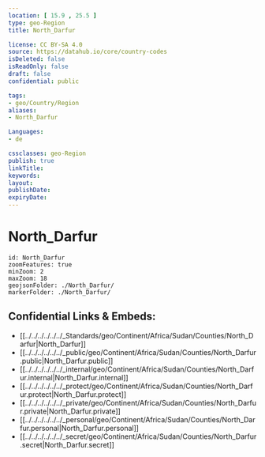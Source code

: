 ```yaml
---
location: [ 15.9 , 25.5 ] 
type: geo-Region
title: North_Darfur

license: CC BY-SA 4.0
source: https://datahub.io/core/country-codes
isDeleted: false
isReadOnly: false
draft: false
confidential: public

tags:
- geo/Country/Region
aliases:
- North_Darfur

Languages:
- de

cssclasses: geo-Region
publish: true
linkTitle: 
keywords: 
layout: 
publishDate: 
expiryDate: 
---
```


# North_Darfur

```leaflet
id: North_Darfur
zoomFeatures: true 
minZoom: 2 
maxZoom: 18
geojsonFolder: ./North_Darfur/
markerFolder: ./North_Darfur/
```


## Confidential Links & Embeds: 
- [[../../../../../../_Standards/geo/Continent/Africa/Sudan/Counties/North_Darfur|North_Darfur]] 
- [[../../../../../../_public/geo/Continent/Africa/Sudan/Counties/North_Darfur.public|North_Darfur.public]] 
- [[../../../../../../_internal/geo/Continent/Africa/Sudan/Counties/North_Darfur.internal|North_Darfur.internal]] 
- [[../../../../../../_protect/geo/Continent/Africa/Sudan/Counties/North_Darfur.protect|North_Darfur.protect]] 
- [[../../../../../../_private/geo/Continent/Africa/Sudan/Counties/North_Darfur.private|North_Darfur.private]] 
- [[../../../../../../_personal/geo/Continent/Africa/Sudan/Counties/North_Darfur.personal|North_Darfur.personal]] 
- [[../../../../../../_secret/geo/Continent/Africa/Sudan/Counties/North_Darfur.secret|North_Darfur.secret]] 

